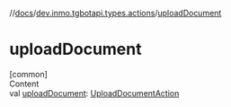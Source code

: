 //[docs](../../index.md)/[dev.inmo.tgbotapi.types.actions](index.md)/[uploadDocument](upload-document.md)



# uploadDocument  
[common]  
Content  
val [uploadDocument](upload-document.md): [UploadDocumentAction](-upload-document-action/index.md)  



